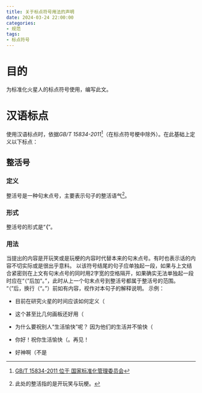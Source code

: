 ```yaml
---
title: 关于标点符号用法的声明
date: 2024-03-24 22:00:00
categories:
- 规范
tags:
- 标点符号
---
```


# 目的

为标准化火星人的标点符号使用，编写此文。

# 汉语标点

使用汉语标点时，依据*GB/T 15834-2011*[^1]（在标点符号梗中除外）。在此基础上定义以下标点：

## 整活号

### 定义

整活号是一种句末点号，主要表示句子的整活语气[^2]。

### 形式

整活号的形式是“**（**”。

### 用法

当提出的内容是开玩笑或是玩梗的内容时代替本来的句末点号。有时也表示话的内容不切实际或是很出乎意料。
以该符号结尾的句子应单独起一段，如果与上文结合紧密则在上文有句末点号的同时用2字宽的空格隔开，如果确实无法单独起一段时应在“（”后加“。”，此时从上一个句末点号到整活号都属于整活号的范围。
“（”后，换行（“。”）前如有内容，视作对本句子的解释说明。
示例：

- 目前在研究火星的时间应该如何定义（

- 这个甚至比几何画板还好用（

- 为什么要祝别人“生活愉快”呢？    因为他们的生活并不愉快（

- 你好！祝你生活愉快（。再见！

- 好神啊（不是

[^1]: [GB/T 15834-2011 位于 国家标准化管理委员会](https://openstd.samr.gov.cn/bzgk/gb/newGbInfo?hcno=22EA6D162E4110E752259661E1A0D0A8)
[^2]: 此处的整活指的是开玩笑与玩梗。
